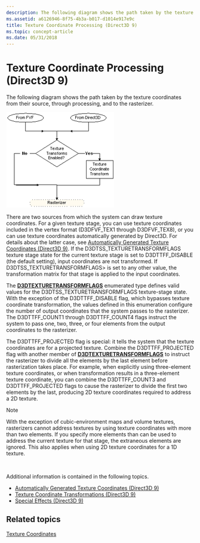 ```yaml
---
description: The following diagram shows the path taken by the texture coordinates from their source, through processing, and to the rasterizer.
ms.assetid: a6126946-8f75-4b3a-b017-d1014e917e9c
title: Texture Coordinate Processing (Direct3D 9)
ms.topic: concept-article
ms.date: 05/31/2018
---
```


# Texture Coordinate Processing (Direct3D 9)

The following diagram shows the path taken by the texture coordinates from their source, through processing, and to the rasterizer.

![diagram of the path for texture coordinates from a source to the rasterizer](images/tex-processing.png)

There are two sources from which the system can draw texture coordinates. For a given texture stage, you can use texture coordinates included in the vertex format (D3DFVF\_TEX1 through D3DFVF\_TEX8), or you can use texture coordinates automatically generated by Direct3D. For details about the latter case, see [Automatically Generated Texture Coordinates (Direct3D 9)](automatically-generated-texture-coordinates.md). If the D3DTSS\_TEXTURETRANSFORMFLAGS texture stage state for the current texture stage is set to D3DTTFF\_DISABLE (the default setting), input coordinates are not transformed. If D3DTSS\_TEXTURETRANSFORMFLAGS> is set to any other value, the transformation matrix for that stage is applied to the input coordinates.

The [**D3DTEXTURETRANSFORMFLAGS**](./d3dtexturetransformflags.md) enumerated type defines valid values for the D3DTSS\_TEXTURETRANSFORMFLAGS texture-stage state. With the exception of the D3DTTFF\_DISABLE flag, which bypasses texture coordinate transformation, the values defined in this enumeration configure the number of output coordinates that the system passes to the rasterizer. The D3DTTFF\_COUNT1 through D3DTTFF\_COUNT4 flags instruct the system to pass one, two, three, or four elements from the output coordinates to the rasterizer.

The D3DTTFF\_PROJECTED flag is special: it tells the system that the texture coordinates are for a projected texture. Combine the D3DTTFF\_PROJECTED flag with another member of [**D3DTEXTURETRANSFORMFLAGS**](./d3dtexturetransformflags.md) to instruct the rasterizer to divide all the elements by the last element before rasterization takes place. For example, when explicitly using three-element texture coordinates, or when transformation results in a three-element texture coordinate, you can combine the D3DTTFF\_COUNT3 and D3DTTFF\_PROJECTED flags to cause the rasterizer to divide the first two elements by the last, producing 2D texture coordinates required to address a 2D texture.

> [!Note]  
> With the exception of cubic-environment maps and volume textures, rasterizers cannot address textures by using texture coordinates with more than two elements. If you specify more elements than can be used to address the current texture for that stage, the extraneous elements are ignored. This also applies when using 2D texture coordinates for a 1D texture.

 

Additional information is contained in the following topics.

-   [Automatically Generated Texture Coordinates (Direct3D 9)](automatically-generated-texture-coordinates.md)
-   [Texture Coordinate Transformations (Direct3D 9)](texture-coordinate-transformations.md)
-   [Special Effects (Direct3D 9)](special-effects.md)

## Related topics

<dl> <dt>

[Texture Coordinates](texture-coordinates.md)
</dt> </dl>

 

 
